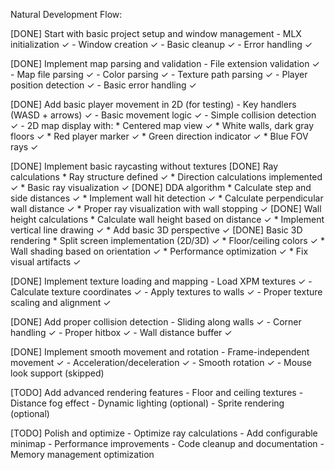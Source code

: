 Natural Development Flow:

[DONE] Start with basic project setup and window management
    - MLX initialization ✓
    - Window creation ✓
    - Basic cleanup ✓
    - Error handling ✓

[DONE] Implement map parsing and validation
    - File extension validation ✓
    - Map file parsing ✓
    - Color parsing ✓
    - Texture path parsing ✓
    - Player position detection ✓
    - Basic error handling ✓

[DONE] Add basic player movement in 2D (for testing)
    - Key handlers (WASD + arrows) ✓
    - Basic movement logic ✓
    - Simple collision detection ✓
    - 2D map display with:
        * Centered map view ✓
        * White walls, dark gray floors ✓
        * Red player marker ✓
        * Green direction indicator ✓
        * Blue FOV rays ✓

[DONE] Implement basic raycasting without textures
    [DONE] Ray calculations
        * Ray structure defined ✓
        * Direction calculations implemented ✓
        * Basic ray visualization ✓
    [DONE] DDA algorithm
        * Calculate step and side distances ✓
        * Implement wall hit detection ✓
        * Calculate perpendicular wall distance ✓
        * Proper ray visualization with wall stopping ✓
    [DONE] Wall height calculations
        * Calculate wall height based on distance ✓
        * Implement vertical line drawing ✓
        * Add basic 3D perspective ✓
    [DONE] Basic 3D rendering
        * Split screen implementation (2D/3D) ✓
        * Floor/ceiling colors ✓
        * Wall shading based on orientation ✓
        * Performance optimization ✓
        * Fix visual artifacts ✓

[DONE] Implement texture loading and mapping
    - Load XPM textures ✓
    - Calculate texture coordinates ✓
    - Apply textures to walls ✓
    - Proper texture scaling and alignment ✓

[DONE] Add proper collision detection
    - Sliding along walls ✓
    - Corner handling ✓
    - Proper hitbox ✓
    - Wall distance buffer ✓

[DONE] Implement smooth movement and rotation
    - Frame-independent movement ✓
    - Acceleration/deceleration ✓
    - Smooth rotation ✓
    - Mouse look support (skipped)

[TODO] Add advanced rendering features
    - Floor and ceiling textures
    - Distance fog effect
    - Dynamic lighting (optional)
    - Sprite rendering (optional)

[TODO] Polish and optimize
    - Optimize ray calculations
    - Add configurable minimap
    - Performance improvements
    - Code cleanup and documentation
    - Memory management optimization
